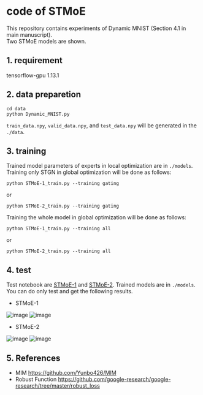 # code of STMoE
This repository contains experiments of Dynamic MNIST (Section 4.1 in main manuscript).  
Two STMoE models are shown. 

## 1. requirement  
tensorflow-gpu 1.13.1

## 2. data preparetion
```
cd data
python Dynamic_MNIST.py
```
`train_data.npy`, `valid_data.npy`, and `test_data.npy` will be generated in the `./data`.

## 3. training
Trained model parameters of experts in local optimization are in `./models`.  
Training only STGN in global optimization will be done as follows:  
```
python STMoE-1_train.py --training gating
```
or  
```
python STMoE-2_train.py --training gating
```
Training the whole model in global optimization will be done as follows:
```
python STMoE-1_train.py --training all
```
or  
```
python STMoE-2_train.py --training all
```

## 4. test
Test notebook are [STMoE-1](https://github.com/papercodeanonymous755/STMoE/blob/master/STMoE-1_test.ipynb) and [STMoE-2](https://github.com/papercodeanonymous755/STMoE/blob/master/STMoE-2_test.ipynb).
Trained models are in `./models`.  
You can do only test and get the following results. 
- STMoE-1

![image](https://user-images.githubusercontent.com/78733182/107466007-ba57ee00-6ba6-11eb-834a-01e485c1815c.png)
![image](https://user-images.githubusercontent.com/78733182/107466030-c9d73700-6ba6-11eb-8a10-2561808c836d.png)

- STMoE-2

![image](https://user-images.githubusercontent.com/78733182/107465838-749b2580-6ba6-11eb-9765-510f698f3d0d.png)
![image](https://user-images.githubusercontent.com/78733182/107465920-95637b00-6ba6-11eb-896a-daec23f4d391.png)

## 5. References
- MIM https://github.com/Yunbo426/MIM
- Robust Function https://github.com/google-research/google-research/tree/master/robust_loss
